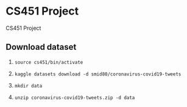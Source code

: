 # CS451 Project

CS451 Project

## Download dataset

1. `source cs451/bin/activate`  

2. `kaggle datasets download -d smid80/coronavirus-covid19-tweets`  

3. `mkdir data`  

4. `unzip coronavirus-covid19-tweets.zip -d data`  